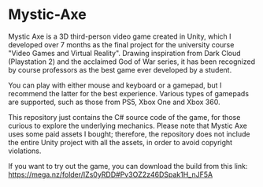 # Mystic-Axe
Mystic Axe is a 3D third-person video game created in Unity, which I developed over 7 months as the final project for the university course "Video Games and Virtual Reality".
Drawing inspiration from Dark Cloud (Playstation 2) and the acclaimed God of War series, it has been recognized by course professors as the best game ever developed by a student.

You can play with either mouse and keyboard or a gamepad, but I recommend the latter for the best experience.
Various types of gamepads are supported, such as those from PS5, Xbox One and Xbox 360.

This repository just contains the C# source code of the game, for those curious to explore the underlying mechanics.
Please note that Mystic Axe uses some paid assets I bought; therefore, the repository does not include the entire Unity project with all the assets, in order to avoid copyright violations.

If you want to try out the game, you can download the build from this link: https://mega.nz/folder/IZs0yRDD#Pv3OZ2z46DSpak1H_nJF5A
